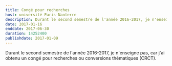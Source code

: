 ```yaml
---
title: Congé pour recherches
host: université Paris-Nanterre
description: Durant le second semestre de l'année 2016-2017, je n'enseigne pas, car j'ai obtenu un congé pour recherches ou conversions thématiques.
date: 2017-01-16
enddate: 2017-06-30
duration: 14252400
publishdate: 2017-01-09
---
```


Durant le second semestre de l'année 2016-2017, je n'enseigne pas, car j'ai obtenu un congé pour recherches ou conversions thématiques (CRCT).
